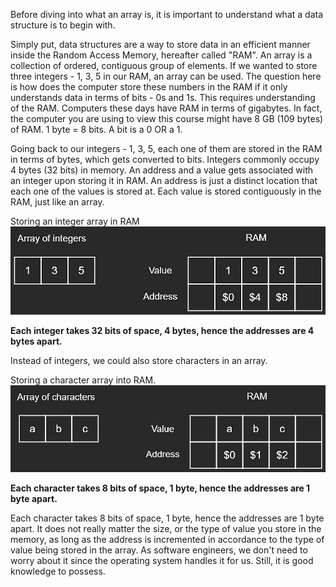 Before diving into what an array is, it is important to understand what a data structure is to begin with.

Simply put, data structures are a way to store data in an efficient manner inside the Random Access Memory, hereafter called "RAM". An array is a collection of ordered, contiguous group of elements. If we wanted to store three integers - 1, 3, 5 in our RAM, an array can be used. The question here is how does the computer store these numbers in the RAM if it only understands data in terms of bits - 0s and 1s. This requires understanding of the RAM. Computers these days have RAM in terms of gigabytes. In fact, the computer you are using to view this course might have 8 GB (109 bytes) of RAM. 1 byte = 8 bits. A bit is a 0 OR a 1.

Going back to our integers - 1, 3, 5, each one of them are stored in the RAM in terms of bytes, which gets converted to bits. Integers commonly occupy 4 bytes (32 bits) in memory. An address and a value gets associated with an integer upon storing it in RAM. An address is just a distinct location that each one of the values is stored at. Each value is stored contiguously in the RAM, just like an array.

Storing an integer array in RAM
![alt text](image.png)

**Each integer takes 32 bits of space, 4 bytes, hence the addresses are 4 bytes apart.**

Instead of integers, we could also store characters in an array.

Storing a character array into RAM. 
![alt text](image-1.png)

**Each character takes 8 bits of space, 1 byte, hence the addresses are 1 byte apart.**

Each character takes 8 bits of space, 1 byte, hence the addresses are 1 byte apart.
It does not really matter the size, or the type of value you store in the memory, as long as the address is incremented in accordance to the type of value being stored in the array. As software engineers, we don't need to worry about it since the operating system handles it for us. Still, it is good knowledge to possess.